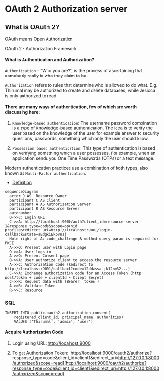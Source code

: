 # OAuth 2 Authorization server

## What is OAuth 2?

OAuth means Open Authorization

OAuth 2 - Authorization Framework

#### What is Authentication and Authorization?

`Authentication` - "Who you are?", is the process of ascertaining that somebody really is who they claim to be.

`Authorization` refers to rules that determine who is allowed to do what. E.g. Thirumal may be authorized to create and delete databases, while Jesicca is only authorized to read.


#### There are many ways of authentication, few of which are worth discussing here:

   1. `Knowledge-based authentication`: The username password combination is a type of knowledge-based authentication. The idea is to verify the user based on the knowledge of the user for example answer to security questions, passwords, something which only the user should know.
   
   
   2. `Possession based authentication`: This type of authentication is based on verifying something which a user possesses. For example, when an application sends you One Time Passwords (OTPs) or a text message.

   Modern authentication practices use a combination of both types, also known as `Multi-Factor authentication`.
   


* [Definition](Definitions.md)

``` mermaid
sequenceDiagram
  actor O AS  Resource Owner
  participant C AS Client
  participant A AS Authorization Server
  participant R AS Resource Server
  autonumber
  O->>C: Login URL
  C->>A: http://localhost:9000/auth?client_id=resource-server-1&response_type=code&scope=openid profile&redirect_url=http://localhost:9001/login-callback&state=sEdgkiEkpvnsj
  Note right of A: code_challenge & method query param is required for PKCE
  A->>O: Present user with Login page
  O->>A: User logs in
  A->>O: Present Consent page
  O->>A: User authorize client to access the resource server
  A->>C: Authorization Code (Redirect to http://localhost:9001/callback?code=12ddassa-jk12nm32...)
  C->>A: Exchange authorization code for an Access Token (http post/token + code + clientId + Client Secret)
  C->>R: Request data with (Bearer `token`)
  A->>R: Validate Token
  R->>C: Resource

```

### SQL

```
INSERT INTO public.oauth2_authorization_consent(
	registered_client_id, principal_name, authorities)
	VALUES ('Thirumal', 'admin', 'user');
```

#### Acquire Authorization Code

1. Login using URL: [http://localhost:9000](http://localhost:9000/login)

2. To get Authorization Token: [http://localhost:9000/oauth2/authorize?response_type=code&client_id=client1&redirect_uri=http://127.0.0.1:8000/authorized&scope=read](http://localhost:9000/oauth2/authorize?response_type=code&client_id=client1&redirect_uri=http://127.0.0.1:8000/authorized&scope=read)




